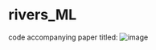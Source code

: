 # rivers_ML
code accompanying paper titled: ![image](https://user-images.githubusercontent.com/2128847/171512930-d35e599b-6eb8-4ff4-874c-ea59f1edb66a.png)
